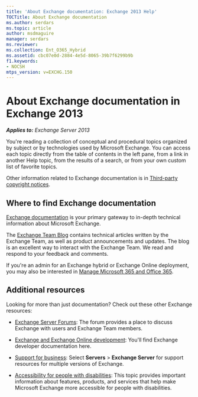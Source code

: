 ```yaml
---
title: 'About Exchange documentation: Exchange 2013 Help'
TOCTitle: About Exchange documentation
ms.author: serdars
ms.topic: article
author: msdmaguire
manager: serdars
ms.reviewer: 
ms.collection: Ent_O365_Hybrid
ms.assetid: cbc07e0d-2884-4e5d-8065-39b7f6299b9b
f1.keywords:
- NOCSH
mtps_version: v=EXCHG.150
---
```


# About Exchange documentation in Exchange 2013

_**Applies to:** Exchange Server 2013_

You're reading a collection of conceptual and procedural topics organized by subject or by technologies used by Microsoft Exchange. You can access each topic directly from the table of contents in the left pane, from a link in another Help topic, from the results of a search, or from your own custom list of favorite topics.

Other information related to Exchange documentation is in [Third-party copyright notices](third-party-copyright-notices-exchange-2013-help.md).

## Where to find Exchange documentation

[Exchange documentation](../Hub/index.yml) is your primary gateway to in-depth technical information about Microsoft Exchange.

The [Exchange Team Blog](https://techcommunity.microsoft.com/t5/exchange-team-blog/bg-p/Exchange) contains technical articles written by the Exchange Team, as well as product announcements and updates. The blog is an excellent way to interact with the Exchange Team. We read and respond to your feedback and comments.

If you're an admin for an Exchange hybrid or Exchange Online deployment, you may also be interested in [Manage Microsoft 365 and Office 365](/Office365/).

## Additional resources

Looking for more than just documentation? Check out these other Exchange resources:

- [Exchange Server Forums](https://social.technet.microsoft.com/forums/office/home?category=exchangeserver): The forum provides a place to discuss Exchange with users and Exchange Team members.

- [Exchange and Exchange Online development](/exchange/client-developer/exchange-server-development): You'll find Exchange developer documentation here.

- [Support for business](https://support.microsoft.com/supportforbusiness/productselection): Select **Servers** \> **Exchange Server** for support resources for multiple versions of Exchange.

- [Accessibility for people with disabilities](accessibility-exchange-2013-help.md): This topic provides important information about features, products, and services that help make Microsoft Exchange more accessible for people with disabilities.